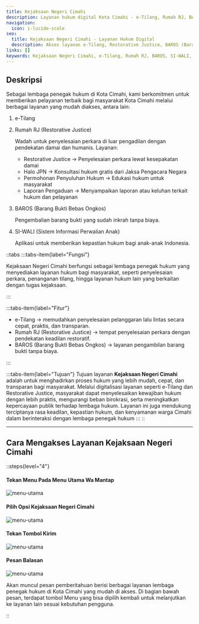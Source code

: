 ```yaml
---
title: Kejaksaan Negeri Cimahi
description: Layanan hukum digital Kota Cimahi - e-Tilang, Rumah RJ, BAROS, SI-WALI. Cepat, mudah, dan transparan untuk semua warga.
navigation:
  icon: i-lucide-scale
seo:
  title: Kejaksaan Negeri Cimahi - Layanan Hukum Digital
  description: Akses layanan e-Tilang, Restorative Justice, BAROS (Barang Bukti Bebas Ongkos), dan SI-WALI (Sistem Informasi Perwalian Anak). Pelayanan terbaik untuk masyarakat Cimahi.
links: []
keywords: Kejaksaan Negeri Cimahi, e-Tilang, Rumah RJ, BAROS, SI-WALI, layanan hukum, penegak hukum, Restorative Justice, perwalian anak, barang bukti
---
```


## Deskripsi

Sebagai lembaga penegak hukum di Kota Cimahi, kami berkomitmen untuk memberikan pelayanan terbaik bagi masyarakat Kota Cimahi melalui berbagai layanan yang mudah diakses, antara lain:
1. e-Tilang
2. Rumah RJ (Restorative Justice)

   Wadah untuk penyelesaian perkara di luar pengadilan dengan pendekatan damai dan humanis. Layanan:
   - Restorative Justice → Penyelesaian perkara lewat kesepakatan damai
   - Halo JPN → Konsultasi hukum gratis dari Jaksa Pengacara Negara
   - Permohonan Penyuluhan Hukum → Edukasi hukum untuk masyarakat
   - Laporan Pengaduan → Menyampaikan laporan atau keluhan terkait hukum dan pelayanan

3. BAROS (Barang Bukti Bebas Ongkos)

   Pengembalian barang bukti yang sudah inkrah tanpa biaya.

4. SI-WALI (Sistem Informasi Perwalian Anak)

   Aplikasi untuk memberikan kepastian hukum bagi anak-anak Indonesia.

::tabs
:::tabs-item{label="Fungsi"}

Kejaksaan Negeri Cimahi berfungsi sebagai lembaga penegak hukum yang menyediakan layanan hukum bagi masyarakat, seperti penyelesaian perkara, penanganan tilang, hingga layanan hukum lain yang berkaitan dengan tugas kejaksaan.

:::

:::tabs-item{label="Fitur"}

- e-Tilang → memudahkan penyelesaian pelanggaran lalu lintas secara cepat, praktis, dan transparan.
- Rumah RJ (Restorative Justice) → tempat penyelesaian perkara dengan pendekatan keadilan restoratif.
- BAROS (Barang Bukti Bebas Ongkos) → layanan pengambilan barang bukti tanpa biaya.

:::

:::tabs-item{label="Tujuan"}
Tujuan layanan **Kejaksaan Negeri Cimahi** adalah untuk menghadirkan proses hukum yang lebih mudah, cepat, dan transparan bagi masyarakat. Melalui digitalisasi layanan seperti e-Tilang dan Restorative Justice, masyarakat dapat menyelesaikan kewajiban hukum dengan lebih praktis, mengurangi beban birokrasi, serta meningkatkan kepercayaan publik terhadap lembaga hukum. Layanan ini juga mendukung terciptanya rasa keadilan, kepastian hukum, dan kenyamanan warga Cimahi dalam berinteraksi dengan lembaga penegak hukum
:::
::

---


## Cara Mengakses Layanan Kejaksaan Negeri Cimahi

::steps{level="4"}

#### Tekan Menu Pada Menu Utama Wa Mantap

![menu-utama](/menu-utama.jpg)

#### Pilih Opsi Kejaksaan Negeri Cimahi
![menu-utama](/kejaksaan-negeri-cimahi/opsi.jpg)

#### Tekan Tombol Kirim
![menu-utama](/kejaksaan-negeri-cimahi/kirim.jpg)

#### Pesan Balasan
![menu-utama](/kejaksaan-negeri-cimahi/balasan.jpg)

Akan muncul pesan pemberitahuan berisi berbagai layanan
lembaga penegak hukum di Kota Cimahi yang mudah di akses.
Di bagian bawah pesan, terdapat tombol Menu yang bisa dipilih
kembali untuk melanjutkan ke layanan lain sesuai kebutuhan
pengguna.

::